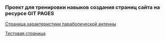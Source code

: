### Проект для тренировки навыков создания страниц сайта на ресурсе GIT PAGES

[Страница характеристики параболической антенны](https://satmaster79.github.io/myWeb/antCharacteristics/)

[Тестовая страница](https://satmaster79.github.io/myWeb/testPage)





